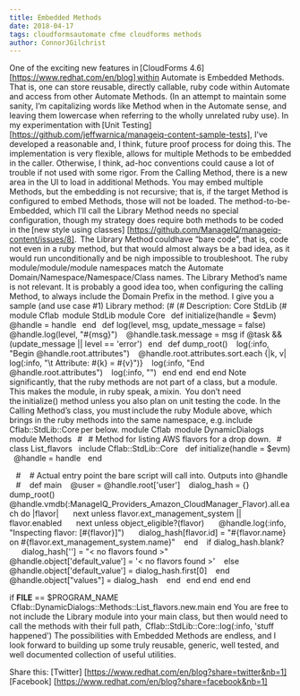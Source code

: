 ```yaml
---
title: Embedded Methods 
date: 2018-04-17
tags: cloudformsautomate cfme cloudforms methods 
author: ConnorJGilchrist
---
```


One of the exciting new features in [CloudForms 4.6] [https://www.redhat.com/en/blog] within Automate is Embedded Methods. That is, one can store reusable, directly callable, ruby code within Automate and access from other Automate Methods.
(In an attempt to maintain some sanity, I’m capitalizing words like Method when in the Automate sense, and leaving them lowercase when referring to the wholly unrelated ruby use).
In my experimentation with [Unit Testing] [https://github.com/jeffwarnica/manageiq-content-sample-tests], I’ve developed a reasonable and, I think, future proof process for doing this. The implementation is very flexible, allows for multiple Methods to be embedded in the caller. Otherwise, I think, ad-hoc conventions could cause a lot of trouble if not used with some rigor.
From the Calling Method, there is a new area in the UI to load in additional Methods. You may embed multiple Methods, but the embedding is not recursive; that is, if the target Method is configured to embed Methods, those will not be loaded.
The method-to-be-Embedded, which I’ll call the Library Method needs no special configuration, though my strategy does require both methods to be coded in the [new style using classes] [https://github.com/ManageIQ/manageiq-content/issues/8].  The Library Method couldhave “bare code”, that is, code not even in a ruby method, but that would almost always be a bad idea, as it would run unconditionally and be nigh impossible to troubleshoot.
The ruby module/module/module namespaces match the Automate Domain/Namespace/Namespace/Class names. The Library Method’s name is not relevant. It is probably a good idea too, when configuring the calling Method, to always include the Domain Prefix in the method.
I give you a sample (and use case #1) Library method:
(#
(# Description: Core StdLib
(#
module Cflab
  module StdLib
   module Core
   def initialize(handle = $evm)
     @handle = handle
   end
   def log(level, msg, update_message = false)
     @handle.log(level, "#{msg}")
     @handle.task.message = msg if @task && (update_message || level == 'error')
   end
   def dump_root()
     log(:info, "Begin @handle.root.attributes")
     @handle.root.attributes.sort.each {|k, v| log(:info, "\t Attribute: #{k} = #{v}")}
     log(:info, "End @handle.root.attributes")
     log(:info, "")
   end
   end
  end
end
Note significantly, that the ruby methods are not part of a class, but a module. This makes the module, in ruby speak, a mixin.  You don’t need the initialize() method unless you also plan on unit testing the code.
In the Calling Method’s class, you must include the ruby Module above, which brings in the ruby methods into the same namespace, e.g. include Cflab::StdLib::Core per below.
module Cflab
  module DynamicDialogs
    module Methods
    #
    # Method for listing AWS flavors for a drop down.
    #
    class List_flavors
    include Cflab::StdLib::Core
    def initialize(handle = $evm)
    @handle = handle
    end

    #
    # Actual entry point the bare script will call into. Outputs into @handle
    #
    def main
    @user = @handle.root['user']
    dialog_hash = {}
    dump_root()
    @handle.vmdb(:ManageIQ_Providers_Amazon_CloudManager_Flavor).all.each do |flavor|
         next unless flavor.ext_management_system || flavor.enabled
         next unless object_eligible?(flavor)
         @handle.log(:info, "Inspecting flavor: [#{flavor}]")
         dialog_hash[flavor.id] = "#{flavor.name} on #{flavor.ext_management_system.name}"
    end
    if dialog_hash.blank?
         dialog_hash[''] = "< no flavors found >"
         @handle.object['default_value'] = '< no flavors found >'
    else
         @handle.object['default_value'] = dialog_hash.first[0]
    end
    @handle.object["values"] = dialog_hash
    end
    end
    end
  end
end

if __FILE__ == $PROGRAM_NAME
  Cflab::DynamicDialogs::Methods::List_flavors.new.main
end
You are free to not include the Library module into your main class, but then would need to call the methods with their full path,  
Cflab::StdLib::Core::log(:info, 'stuff happened')
The possibilities with Embedded Methods are endless, and I look forward to building up some truly reusable, generic, well tested, and well documented collection of useful utilities.

Share this:
[Twitter] [https://www.redhat.com/en/blog?share=twitter&nb=1]
[Facebook] [https://www.redhat.com/en/blog?share=facebook&nb=1]
